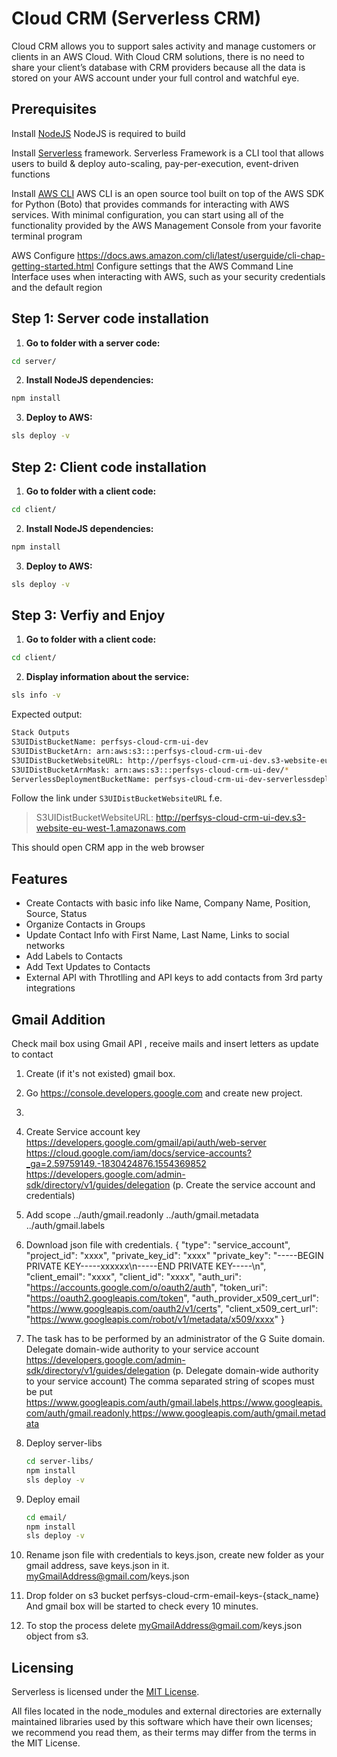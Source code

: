 Cloud CRM (Serverless CRM)
===========================

Cloud CRM allows you to support sales activity and manage customers or clients in an AWS Cloud.
With Cloud CRM solutions, there is no need to share your client’s database with CRM providers because all the data is stored on your AWS account under your full control and watchful eye.

Prerequisites
-----------------

Install [NodeJS](https://nodejs.org/en/download/ )
NodeJS is required to build

Install [Serverless](https://serverless.com/framework/docs/getting-started/) framework.
Serverless Framework is a CLI tool that allows users to build & deploy auto-scaling, pay-per-execution, event-driven functions


Install [AWS CLI](https://docs.aws.amazon.com/cli/latest/userguide/awscli-install-windows.html)
AWS CLI is an open source tool built on top of the AWS SDK for Python (Boto) that provides commands for interacting with AWS services. With minimal configuration, you can start using all of the functionality provided by the AWS Management Console from your favorite terminal program



AWS Configure
https://docs.aws.amazon.com/cli/latest/userguide/cli-chap-getting-started.html
Configure settings that the AWS Command Line Interface uses when interacting with AWS, such as your security credentials and the default region


Step 1: Server code installation
------------------------
1. **Go to folder with a server code:**

```bash
cd server/
```

2. **Install NodeJS dependencies:**

```bash
npm install
```

3. **Deploy to AWS:**

```bash
sls deploy -v
```

Step 2: Client code installation
------------------------
1. **Go to folder with a client code:**

```bash
cd client/
```

2. **Install NodeJS dependencies:**

```bash
npm install
```

3. **Deploy to AWS:**

```bash
sls deploy -v
```

Step 3: Verfiy and Enjoy
----------------------

1. **Go to folder with a client code:**
```bash
cd client/
```

2. **Display information about the service:**

```bash
sls info -v
```

Expected output:

```bash
Stack Outputs
S3UIDistBucketName: perfsys-cloud-crm-ui-dev
S3UIDistBucketArn: arn:aws:s3:::perfsys-cloud-crm-ui-dev
S3UIDistBucketWebsiteURL: http://perfsys-cloud-crm-ui-dev.s3-website-eu-west-1.amazonaws.com/*
S3UIDistBucketArnMask: arn:aws:s3:::perfsys-cloud-crm-ui-dev/*
ServerlessDeploymentBucketName: perfsys-cloud-crm-ui-dev-serverlessdeploymentbuck-31li4aumbn16

```


Follow the link under `S3UIDistBucketWebsiteURL`
f.e.
> S3UIDistBucketWebsiteURL: http://perfsys-cloud-crm-ui-dev.s3-website-eu-west-1.amazonaws.com

This should open CRM app in the web browser

<a name="features"></a>Features
-------------------------------

* Create Contacts with basic info like Name, Company Name, Position, Source, Status
* Organize Contacts in Groups
* Update Contact Info with First Name, Last Name, Links to social networks
* Add Labels to Contacts
* Add Text Updates to Contacts
* External API with Throtlling and API keys to add contacts from 3rd party integrations



Gmail Addition
---------------------------------
Check mail box using Gmail API , receive mails and insert letters as update to contact

1. Create (if it's not existed) gmail box.
2. Go https://console.developers.google.com and create new project.
3.
2. Create Service account key
    https://developers.google.com/gmail/api/auth/web-server
    https://cloud.google.com/iam/docs/service-accounts?_ga=2.59759149.-1830424876.1554369852
    https://developers.google.com/admin-sdk/directory/v1/guides/delegation 
    (p. Create the service account and credentials)
    
3. Add scope 	../auth/gmail.readonly
             ../auth/gmail.metadata
             ../auth/gmail.labels
4. Download json file with credentials.
 {
   "type": "service_account",
   "project_id": "xxxx",
   "private_key_id": "xxxx"
   "private_key": "-----BEGIN PRIVATE KEY-----xxxxxx\n-----END PRIVATE KEY-----\n",
   "client_email": "xxxx",
   "client_id": "xxxx",
   "auth_uri": "https://accounts.google.com/o/oauth2/auth",
   "token_uri": "https://oauth2.googleapis.com/token",
   "auth_provider_x509_cert_url": "https://www.googleapis.com/oauth2/v1/certs",
   "client_x509_cert_url": "https://www.googleapis.com/robot/v1/metadata/x509/xxxx"
 }

5. The task has to be performed by an administrator of the G Suite domain.
   Delegate domain-wide authority to your service account
   https://developers.google.com/admin-sdk/directory/v1/guides/delegation 
   (p. Delegate domain-wide authority to your service account)
    The comma separated string of scopes must be put 
    https://www.googleapis.com/auth/gmail.labels,https://www.googleapis.com/auth/gmail.readonly,https://www.googleapis.com/auth/gmail.metadata

6. Deploy server-libs
    ```bash
    cd server-libs/
    npm install
    sls deploy -v
    ```
7. Deploy email
    ```bash
    cd email/
    npm install
    sls deploy -v
    ```

6. Rename json file with credentials to keys.json, create new folder as your gmail address, save keys.json in it.
   myGmailAddress@gmail.com/keys.json

7. Drop folder on s3 bucket perfsys-cloud-crm-email-keys-{stack_name}
   And gmail box will be started to check every 10 minutes.

8. To stop the process delete myGmailAddress@gmail.com/keys.json object from s3.

## <a name="licensing"></a>Licensing

Serverless is licensed under the [MIT License](./LICENSE).

All files located in the node_modules and external directories are externally maintained libraries used by this software which have their own licenses; we recommend you read them, as their terms may differ from the terms in the MIT License.
